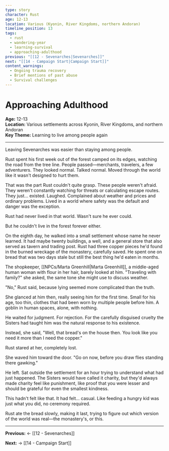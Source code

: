 ```yaml
---
type: story
character: Rust
age: 12-13
location: Various (Kyonin, River Kingdoms, northern Andoran)
timeline_position: 13
tags:
  - rust
  - wandering-year
  - learning-survival
  - approaching-adulthood
previous: "[[12 - Sevenarches|Sevenarches]]"
next: "[[14 - Campaign Start|Campaign Start]]"
content_warnings:
  - Ongoing trauma recovery
  - Brief mentions of past abuse
  - Survival challenges
---
```


# Approaching Adulthood

**Age:** 12-13  
**Location:** Various settlements across Kyonin, River Kingdoms, and northern Andoran  
**Key Theme:** Learning to live among people again

---

Leaving Sevenarches was easier than staying among people.

Rust spent his first week out of the forest camped on its edges, watching the road from the tree line. People passed—merchants, travelers, a few adventurers. They looked normal. Talked normal. Moved through the world like it wasn't designed to hurt them.

That was the part Rust couldn't quite grasp. These people weren't afraid. They weren't constantly watching for threats or calculating escape routes. They just... existed. Laughed. Complained about weather and prices and ordinary problems. Lived in a world where safety was the default and danger was the exception.

Rust had never lived in that world. Wasn't sure he ever could.

But he couldn't live in the forest forever either.

On the eighth day, he walked into a small settlement whose name he never learned. It had maybe twenty buildings, a well, and a general store that also served as tavern and trading post. Rust had three copper pieces he'd found in the burned wreckage of the monastery, carefully saved. He spent one on bread that was two days stale but still the best thing he'd eaten in months.

The shopkeeper, [[NPCs/Marta Greenhill|Marta Greenhill]], a middle-aged human woman with flour in her hair, barely looked at him. "Traveling with family?" she asked, the same tone she might use to discuss weather.

"No," Rust said, because lying seemed more complicated than the truth.

She glanced at him then, really seeing him for the first time. Small for his age, too thin, clothes that had been worn by multiple people before him. A goblin in human spaces, alone, with nothing.

He waited for judgment. For rejection. For the carefully disguised cruelty the Sisters had taught him was the natural response to his existence.

Instead, she said, "Well, that bread's on the house then. You look like you need it more than I need the copper."

Rust stared at her, completely lost.

She waved him toward the door. "Go on now, before you draw flies standing there gawking."

He left. Sat outside the settlement for an hour trying to understand what had just happened. The Sisters would have called it charity, but they'd always made charity feel like punishment, like proof that you were lesser and should be grateful for even the smallest kindness.

This hadn't felt like that. It had felt... casual. Like feeding a hungry kid was just what you did, no ceremony required.

Rust ate the bread slowly, making it last, trying to figure out which version of the world was real—the monastery's, or this.

---

**Previous:** ← [[12 - Sevenarches]]

**Next:** → [[14 - Campaign Start]]